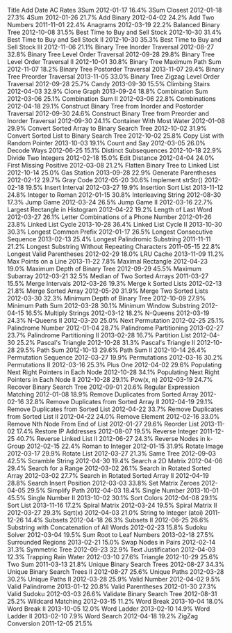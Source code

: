 	
Title Add Date  AC Rates
3Sum	2012-01-17	16.4%
3Sum Closest	2012-01-18	27.3%
4Sum	2012-01-26	21.7%
Add Binary	2012-04-02	24.2%
Add Two Numbers	2011-11-01	22.4%
Anagrams	2012-03-19	22.2%
Balanced Binary Tree	2012-10-08	31.5%
Best Time to Buy and Sell Stock	2012-10-30	31.4%
Best Time to Buy and Sell Stock II	2012-10-30	35.3%
Best Time to Buy and Sell Stock III	2012-11-06	21.1%
Binary Tree Inorder Traversal	2012-08-27	32.8%
Binary Tree Level Order Traversal	2012-09-28	29.8%
Binary Tree Level Order Traversal II	2012-10-01	30.8%
Binary Tree Maximum Path Sum	2012-11-07	18.2%
Binary Tree Postorder Traversal	2013-11-07	29.4%
Binary Tree Preorder Traversal	2013-11-05	33.0%
Binary Tree Zigzag Level Order Traversal	2012-09-28	25.7%
Candy	2013-09-30	15.5%
Climbing Stairs	2012-04-03	32.9%
Clone Graph	2013-09-24	18.8%
Combination Sum	2012-03-06	25.1%
Combination Sum II	2012-03-06	22.8%
Combinations	2012-04-18	29.1%
Construct Binary Tree from Inorder and Postorder Traversal	2012-09-30	24.6%
Construct Binary Tree from Preorder and Inorder Traversal	2012-09-30	24.1%
Container With Most Water	2012-01-08	29.9%
Convert Sorted Array to Binary Search Tree	2012-10-02	31.9%
Convert Sorted List to Binary Search Tree	2012-10-02	25.8%
Copy List with Random Pointer	2013-10-03	19.1%
Count and Say	2012-03-05	26.0%
Decode Ways	2012-06-25	15.1%
Distinct Subsequences	2012-10-18	22.9%
Divide Two Integers	2012-02-18	15.0%
Edit Distance	2012-04-04	24.0%
First Missing Positive	2012-03-08	21.2%
Flatten Binary Tree to Linked List	2012-10-14	25.0%
Gas Station	2013-09-28	22.9%
Generate Parentheses	2012-02-12	29.7%
Gray Code	2012-05-20	30.6%
Implement strStr()	2012-02-18	19.5%
Insert Interval	2012-03-27	19.9%
Insertion Sort List	2013-11-12	24.8%
Integer to Roman	2012-01-15	30.8%
Interleaving String	2012-08-30	17.3%
Jump Game	2012-03-24	26.5%
Jump Game II	2012-03-16	22.7%
Largest Rectangle in Histogram	2012-04-22	19.2%
Length of Last Word	2012-03-27	26.1%
Letter Combinations of a Phone Number	2012-01-26	23.8%
Linked List Cycle	2013-10-28	36.4%
Linked List Cycle II	2013-10-30	30.3%
Longest Common Prefix	2012-01-17	26.5%
Longest Consecutive Sequence	2013-02-13	25.4%
Longest Palindromic Substring	2011-11-11	21.2%
Longest Substring Without Repeating Characters	2011-05-15	22.8%
Longest Valid Parentheses	2012-02-29	18.0%
LRU Cache	2013-11-09	11.2%
Max Points on a Line	2013-11-22	7.8%
Maximal Rectangle	2012-04-23	19.0%
Maximum Depth of Binary Tree	2012-09-29	45.5%
Maximum Subarray	2012-03-21	32.5%
Median of Two Sorted Arrays	2011-03-27	15.5%
Merge Intervals	2012-03-26	19.3%
Merge k Sorted Lists	2012-02-13	21.8%
Merge Sorted Array	2012-05-20	31.9%
Merge Two Sorted Lists	2012-03-30	32.3%
Minimum Depth of Binary Tree	2012-10-09	27.9%
Minimum Path Sum	2012-03-28	30.1%
Minimum Window Substring	2012-04-15	16.5%
Multiply Strings	2012-03-12	18.2%
N-Queens	2012-03-19	24.3%
N-Queens II	2012-03-20	25.0%
Next Permutation	2012-02-25	25.1%
Palindrome Number	2012-01-04	28.7%
Palindrome Partitioning	2013-02-27	23.7%
Palindrome Partitioning II	2013-02-28	16.7%
Partition List	2012-04-30	25.2%
Pascal's Triangle	2012-10-28	31.3%
Pascal's Triangle II	2012-10-28	29.5%
Path Sum	2012-10-13	29.6%
Path Sum II	2012-10-14	26.4%
Permutation Sequence	2012-03-27	19.9%
Permutations	2012-03-16	30.2%
Permutations II	2012-03-16	25.3%
Plus One	2012-04-02	29.6%
Populating Next Right Pointers in Each Node	2012-10-28	34.1%
Populating Next Right Pointers in Each Node II	2012-10-28	29.1%
Pow(x, n)	2012-03-19	24.7%
Recover Binary Search Tree	2012-09-01	20.6%
Regular Expression Matching	2012-01-08	18.9%
Remove Duplicates from Sorted Array	2012-02-16	32.8%
Remove Duplicates from Sorted Array II	2012-04-19	29.1%
Remove Duplicates from Sorted List	2012-04-22	33.7%
Remove Duplicates from Sorted List II	2012-04-22	24.0%
Remove Element	2012-02-16	33.0%
Remove Nth Node From End of List	2012-01-27	29.6%
Reorder List	2013-11-02	17.4%
Restore IP Addresses	2012-08-07	19.5%
Reverse Integer	2011-12-25	40.7%
Reverse Linked List II	2012-06-27	24.3%
Reverse Nodes in k-Group	2012-02-15	22.4%
Roman to Integer	2012-01-15	31.9%
Rotate Image	2012-03-17	29.9%
Rotate List	2012-03-27	21.3%
Same Tree	2012-09-03	42.5%
Scramble String	2012-04-30	19.4%
Search a 2D Matrix	2012-04-06	29.4%
Search for a Range	2012-03-02	26.1%
Search in Rotated Sorted Array	2012-03-02	27.7%
Search in Rotated Sorted Array II	2012-04-19	28.8%
Search Insert Position	2012-03-03	33.8%
Set Matrix Zeroes	2012-04-05	29.5%
Simplify Path	2012-04-03	18.4%
Single Number	2013-10-01	45.5%
Single Number II	2013-10-02	30.1%
Sort Colors	2012-04-08	29.1%
Sort List	2013-11-16	17.2%
Spiral Matrix	2012-03-24	19.5%
Spiral Matrix II	2012-03-27	29.3%
Sqrt(x)	2012-04-03	21.0%
String to Integer (atoi)	2011-12-26	14.4%
Subsets	2012-04-18	26.3%
Subsets II	2012-06-25	26.6%
Substring with Concatenation of All Words	2012-02-23	15.8%
Sudoku Solver	2012-03-04	19.5%
Sum Root to Leaf Numbers	2013-02-18	27.5%
Surrounded Regions	2013-02-21	15.0%
Swap Nodes in Pairs	2012-02-14	31.3%
Symmetric Tree	2012-09-23	32.9%
Text Justification	2012-04-03	12.3%
Trapping Rain Water	2012-03-10	27.6%
Triangle	2012-10-29	25.6%
Two Sum	2011-03-13	21.8%
Unique Binary Search Trees	2012-08-27	34.3%
Unique Binary Search Trees II	2012-08-27	25.6%
Unique Paths	2012-03-28	30.2%
Unique Paths II	2012-03-28	25.9%
Valid Number	2012-04-02	9.5%
Valid Palindrome	2013-01-12	20.8%
Valid Parentheses	2012-01-30	27.3%
Valid Sudoku	2012-03-03	26.6%
Validate Binary Search Tree	2012-08-31	25.2%
Wildcard Matching	2012-03-15	11.2%
Word Break	2013-10-04	18.0%
Word Break II	2013-10-05	12.0%
Word Ladder	2013-02-10	14.9%
Word Ladder II	2013-02-10	7.9%
Word Search	2012-04-18	19.2%
ZigZag Conversion	2011-12-05	21.5%
